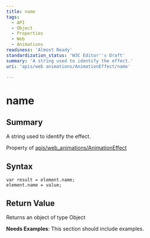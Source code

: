 ```yaml
---
title: name
tags:
  - API
  - Object
  - Properties
  - Web
  - Animations
readiness: 'Almost Ready'
standardization_status: 'W3C Editor''s Draft'
summary: 'A string used to identify the effect.'
uri: 'apis/web animations/AnimationEffect/name'

---
```

# name

## Summary

A string used to identify the effect.

<span data-meta="applies_to" data-type="key">Property of <span data-type="value">[apis/web\_animations/AnimationEffect](/apis/web_animations/AnimationEffect)</span></span>

## Syntax

``` {.js}
var result = element.name;
element.name = value;
```

## Return Value

<span data-meta="return" data-type="key">Returns an object of type <span data-type="value">Object</span></span>

**Needs Examples**: This section should include examples.


